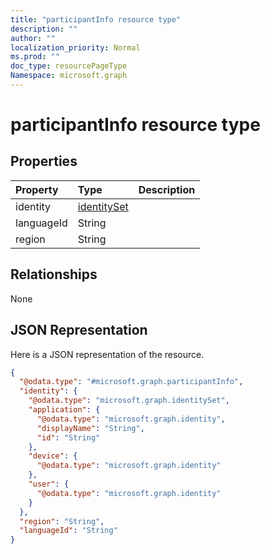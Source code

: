 ```yaml
---
title: "participantInfo resource type"
description: ""
author: ""
localization_priority: Normal
ms.prod: ""
doc_type: resourcePageType
Namespace: microsoft.graph
---
```



# participantInfo resource type



## Properties
|Property|Type|Description|
|:---|:---|:---|
|identity|[identitySet](../resources/identitySet.md)||
|languageId|String||
|region|String||

## Relationships
None

## JSON Representation
Here is a JSON representation of the resource.
<!-- {
  "blockType": "resource",
  "@odata.type": "microsoft.graph.participantInfo"
}
-->
``` json
{
  "@odata.type": "#microsoft.graph.participantInfo",
  "identity": {
    "@odata.type": "microsoft.graph.identitySet",
    "application": {
      "@odata.type": "microsoft.graph.identity",
      "displayName": "String",
      "id": "String"
    },
    "device": {
      "@odata.type": "microsoft.graph.identity"
    },
    "user": {
      "@odata.type": "microsoft.graph.identity"
    }
  },
  "region": "String",
  "languageId": "String"
}
```

